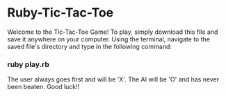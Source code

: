 # Ruby-Tic-Tac-Toe

Welcome to the Tic-Tac-Toe Game! To play, simply download this file and save it anywhere on your computer. Using the terminal, navigate to the saved file's directory and type in the following command:

### ruby play.rb

The user always goes first and will be 'X'. The AI will be 'O' and has never been beaten. Good luck!!

